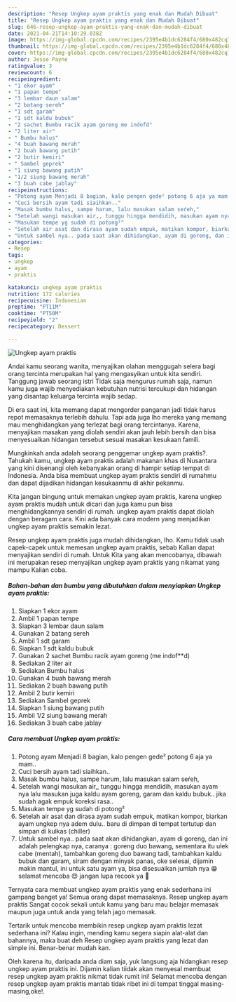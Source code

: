 ```yaml
---
description: "Resep Ungkep ayam praktis yang enak dan Mudah Dibuat"
title: "Resep Ungkep ayam praktis yang enak dan Mudah Dibuat"
slug: 646-resep-ungkep-ayam-praktis-yang-enak-dan-mudah-dibuat
date: 2021-04-21T14:10:29.038Z
image: https://img-global.cpcdn.com/recipes/2395e4b1dc6284f4/680x482cq70/ungkep-ayam-praktis-foto-resep-utama.jpg
thumbnail: https://img-global.cpcdn.com/recipes/2395e4b1dc6284f4/680x482cq70/ungkep-ayam-praktis-foto-resep-utama.jpg
cover: https://img-global.cpcdn.com/recipes/2395e4b1dc6284f4/680x482cq70/ungkep-ayam-praktis-foto-resep-utama.jpg
author: Jesse Payne
ratingvalue: 3
reviewcount: 6
recipeingredient:
- "1 ekor ayam"
- "1 papan tempe"
- "3 lembar daun salam"
- "2 batang sereh"
- "1 sdt garam"
- "1 sdt kaldu bubuk"
- "2 sachet Bumbu racik ayam goreng me indofd"
- "2 liter air"
- " Bumbu halus"
- "4 buah bawang merah"
- "2 buah bawang putih"
- "2 butir kemiri"
- " Sambel geprek"
- "1 siung bawang putih"
- "1/2 siung bawang merah"
- "3 buah cabe jablay"
recipeinstructions:
- "Potong ayam Menjadi 8 bagian, kalo pengen gede² potong 6 aja ya mam.."
- "Cuci bersih ayam tadi siaihkan.."
- "Masak bumbu halus, sampe harum, lalu masukan salam seŕeh,"
- "Setelah wangi masukan air,, tunggu hingga mendidih, masukan ayam nya lalu masukan juga kaldu ayam goreng, garam dan kaldu bubuk.. jika sudah agak empuk koreksi rasa.."
- "Masukan tempe yg sudah di potong²"
- "Setelah air asat dan dirasa ayam sudah empuk, matikan kompor, biarkan ayam ungkep nya adem dulu.. baru di dimpan di tempat tertutup dan simpan di kulkas (chiller)"
- "Untuk sambel nya.. pada saat akan dihidangkan, ayam di goreng, dan ini adalah pelengkap nya, caranya : goreng duo bawang, sementara itu ulek cabe (mentah), tambahkan goreng duo bawang tadi, tambahkan kaldu bubuk dan garam, siram dengan minyak panas, oke selesai, dijamin makin mantul, ini untuk satu ayam ya, bisa disesuaikan jumlah nya 😁 selamat mencoba 😍 jangan lupa recook ya 🥰"
categories:
- Resep
tags:
- ungkep
- ayam
- praktis

katakunci: ungkep ayam praktis 
nutrition: 172 calories
recipecuisine: Indonesian
preptime: "PT11M"
cooktime: "PT50M"
recipeyield: "2"
recipecategory: Dessert

---
```



![Ungkep ayam praktis](https://img-global.cpcdn.com/recipes/2395e4b1dc6284f4/680x482cq70/ungkep-ayam-praktis-foto-resep-utama.jpg)

Andai kamu seorang wanita, menyajikan olahan menggugah selera bagi orang tercinta merupakan hal yang mengasyikan untuk kita sendiri. Tanggung jawab seorang istri Tidak saja mengurus rumah saja, namun kamu juga wajib menyediakan kebutuhan nutrisi tercukupi dan hidangan yang disantap keluarga tercinta wajib sedap.

Di era  saat ini, kita memang dapat mengorder panganan jadi tidak harus repot memasaknya terlebih dahulu. Tapi ada juga lho mereka yang memang mau menghidangkan yang terlezat bagi orang tercintanya. Karena, menyajikan masakan yang diolah sendiri akan jauh lebih bersih dan bisa menyesuaikan hidangan tersebut sesuai masakan kesukaan famili. 



Mungkinkah anda adalah seorang penggemar ungkep ayam praktis?. Tahukah kamu, ungkep ayam praktis adalah makanan khas di Nusantara yang kini disenangi oleh kebanyakan orang di hampir setiap tempat di Indonesia. Anda bisa membuat ungkep ayam praktis sendiri di rumahmu dan dapat dijadikan hidangan kesukaanmu di akhir pekanmu.

Kita jangan bingung untuk memakan ungkep ayam praktis, karena ungkep ayam praktis mudah untuk dicari dan juga kamu pun bisa menghidangkannya sendiri di rumah. ungkep ayam praktis dapat diolah dengan beragam cara. Kini ada banyak cara modern yang menjadikan ungkep ayam praktis semakin lezat.

Resep ungkep ayam praktis juga mudah dihidangkan, lho. Kamu tidak usah capek-capek untuk memesan ungkep ayam praktis, sebab Kalian dapat menyajikan sendiri di rumah. Untuk Kita yang akan mencobanya, dibawah ini merupakan resep menyajikan ungkep ayam praktis yang nikamat yang mampu Kalian coba.

<!--inarticleads1-->

##### Bahan-bahan dan bumbu yang dibutuhkan dalam menyiapkan Ungkep ayam praktis:

1. Siapkan 1 ekor ayam
1. Ambil 1 papan tempe
1. Siapkan 3 lembar daun salam
1. Gunakan 2 batang sereh
1. Ambil 1 sdt garam
1. Siapkan 1 sdt kaldu bubuk
1. Gunakan 2 sachet Bumbu racik ayam goreng (me indof**d)
1. Sediakan 2 liter air
1. Sediakan  Bumbu halus
1. Gunakan 4 buah bawang merah
1. Sediakan 2 buah bawang putih
1. Ambil 2 butir kemiri
1. Sediakan  Sambel geprek
1. Siapkan 1 siung bawang putih
1. Ambil 1/2 siung bawang merah
1. Sediakan 3 buah cabe jablay




<!--inarticleads2-->

##### Cara membuat Ungkep ayam praktis:

1. Potong ayam Menjadi 8 bagian, kalo pengen gede² potong 6 aja ya mam..
1. Cuci bersih ayam tadi siaihkan..
1. Masak bumbu halus, sampe harum, lalu masukan salam seŕeh,
1. Setelah wangi masukan air,, tunggu hingga mendidih, masukan ayam nya lalu masukan juga kaldu ayam goreng, garam dan kaldu bubuk.. jika sudah agak empuk koreksi rasa..
1. Masukan tempe yg sudah di potong²
1. Setelah air asat dan dirasa ayam sudah empuk, matikan kompor, biarkan ayam ungkep nya adem dulu.. baru di dimpan di tempat tertutup dan simpan di kulkas (chiller)
1. Untuk sambel nya.. pada saat akan dihidangkan, ayam di goreng, dan ini adalah pelengkap nya, caranya : goreng duo bawang, sementara itu ulek cabe (mentah), tambahkan goreng duo bawang tadi, tambahkan kaldu bubuk dan garam, siram dengan minyak panas, oke selesai, dijamin makin mantul, ini untuk satu ayam ya, bisa disesuaikan jumlah nya 😁 selamat mencoba 😍 jangan lupa recook ya 🥰




Ternyata cara membuat ungkep ayam praktis yang enak sederhana ini gampang banget ya! Semua orang dapat memasaknya. Resep ungkep ayam praktis Sangat cocok sekali untuk kamu yang baru mau belajar memasak maupun juga untuk anda yang telah jago memasak.

Tertarik untuk mencoba membikin resep ungkep ayam praktis lezat sederhana ini? Kalau ingin, mending kamu segera siapin alat-alat dan bahannya, maka buat deh Resep ungkep ayam praktis yang lezat dan simple ini. Benar-benar mudah kan. 

Oleh karena itu, daripada anda diam saja, yuk langsung aja hidangkan resep ungkep ayam praktis ini. Dijamin kalian tiidak akan menyesal membuat resep ungkep ayam praktis nikmat tidak rumit ini! Selamat mencoba dengan resep ungkep ayam praktis mantab tidak ribet ini di tempat tinggal masing-masing,oke!.


